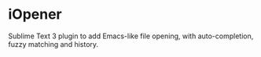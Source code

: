 iOpener
=======

Sublime Text 3 plugin to add Emacs-like file opening, with auto-completion, fuzzy matching and history.
